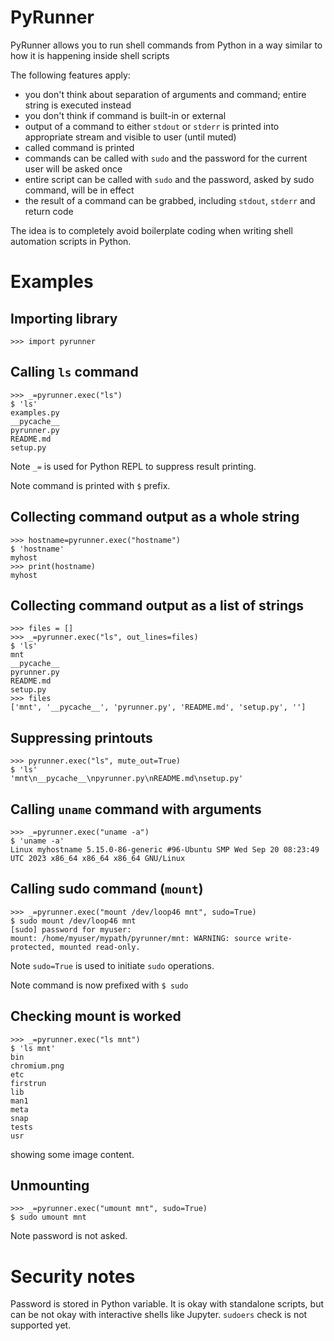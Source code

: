 # PyRunner

PyRunner allows you to run shell commands from Python in a way similar to how it is happening inside shell scripts

The following features apply:

* you don't think about separation of arguments and command; entire string is executed instead
* you don't think if command is built-in or external
* output of a command to either `stdout` or `stderr` is printed into appropriate stream and visible to user (until muted)
* called command is printed 
* commands can be called with `sudo` and the password for the current user will be asked once
* entire script can be called with `sudo` and the password, asked by sudo command, will be in effect
* the result of a command can be grabbed, including `stdout`, `stderr` and return code

The idea is to completely avoid boilerplate coding when writing shell automation scripts in Python.

# Examples

## Importing library

    >>> import pyrunner

## Calling `ls` command

    >>> _=pyrunner.exec("ls")
    $ 'ls'
    examples.py
    __pycache__
    pyrunner.py
    README.md
    setup.py

Note `_=` is used for Python REPL to suppress result printing.

Note command is printed with `$` prefix.

## Collecting command output as a whole string

    >>> hostname=pyrunner.exec("hostname")
    $ 'hostname'
    myhost
    >>> print(hostname)
    myhost

## Collecting command output as a list of strings

    >>> files = []
    >>> _=pyrunner.exec("ls", out_lines=files)
    $ 'ls'
    mnt
    __pycache__
    pyrunner.py
    README.md
    setup.py
    >>> files
    ['mnt', '__pycache__', 'pyrunner.py', 'README.md', 'setup.py', '']

## Suppressing printouts

    >>> pyrunner.exec("ls", mute_out=True)
    $ 'ls'
    'mnt\n__pycache__\npyrunner.py\nREADME.md\nsetup.py'


## Calling `uname` command with arguments

    >>> _=pyrunner.exec("uname -a")
    $ 'uname -a'
    Linux myhostname 5.15.0-86-generic #96-Ubuntu SMP Wed Sep 20 08:23:49 UTC 2023 x86_64 x86_64 x86_64 GNU/Linux


## Calling sudo command (`mount`)

    >>> _=pyrunner.exec("mount /dev/loop46 mnt", sudo=True)
    $ sudo mount /dev/loop46 mnt
    [sudo] password for myuser:
    mount: /home/myuser/mypath/pyrunner/mnt: WARNING: source write-protected, mounted read-only.

Note `sudo=True` is used to initiate `sudo` operations.

Note command is now prefixed with `$ sudo `

## Checking mount is worked

    >>> _=pyrunner.exec("ls mnt")
    $ 'ls mnt'
    bin
    chromium.png
    etc
    firstrun
    lib
    man1
    meta
    snap
    tests
    usr

showing some image content.

## Unmounting

    >>> _=pyrunner.exec("umount mnt", sudo=True)
    $ sudo umount mnt

Note password is not asked.

# Security notes

Password is stored in Python variable. It is okay with standalone scripts, but can be not okay with interactive shells 
like Jupyter. `sudoers` check is not supported yet.





